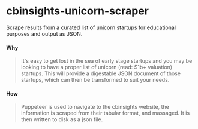 # cbinsights-unicorn-scraper
Scrape results from a curated list of unicorn startups for educational purposes and output as JSON.

#### Why
> It's easy to get lost in the sea of early stage startups and you may be looking to have a proper list of unicorn (read: $1b+ valuation) startups. This will provide a digestable JSON document of those startups, which can then be transformed to suit your needs.

#### How
> Puppeteer is used to navigate to the cbinsights website, the information is scraped from their tabular format, and massaged. It is then written to disk as a json file.
